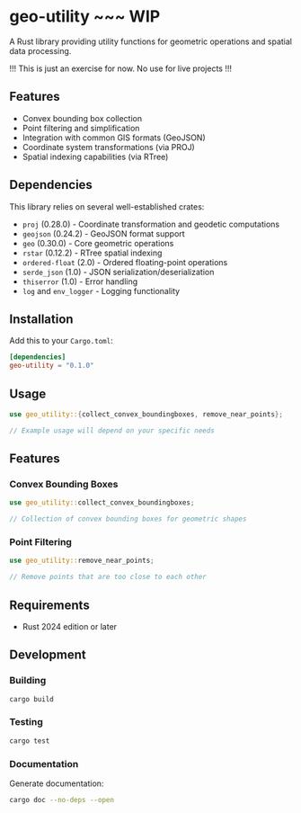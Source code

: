 # geo-utility ~~~ WIP

A Rust library providing utility functions for geometric operations and spatial data processing.

!!! This is just an exercise for now. No use for live projects !!!

## Features

- Convex bounding box collection
- Point filtering and simplification
- Integration with common GIS formats (GeoJSON)
- Coordinate system transformations (via PROJ)
- Spatial indexing capabilities (via RTree)

## Dependencies

This library relies on several well-established crates:

- `proj` (0.28.0) - Coordinate transformation and geodetic computations
- `geojson` (0.24.2) - GeoJSON format support
- `geo` (0.30.0) - Core geometric operations
- `rstar` (0.12.2) - RTree spatial indexing
- `ordered-float` (2.0) - Ordered floating-point operations
- `serde_json` (1.0) - JSON serialization/deserialization
- `thiserror` (1.0) - Error handling
- `log` and `env_logger` - Logging functionality

## Installation

Add this to your `Cargo.toml`:

```toml
[dependencies]
geo-utility = "0.1.0"
```

## Usage

```rust
use geo_utility::{collect_convex_boundingboxes, remove_near_points};

// Example usage will depend on your specific needs
```

## Features

### Convex Bounding Boxes

```rust
use geo_utility::collect_convex_boundingboxes;

// Collection of convex bounding boxes for geometric shapes
```

### Point Filtering

```rust
use geo_utility::remove_near_points;

// Remove points that are too close to each other
```

## Requirements

- Rust 2024 edition or later

## Development

### Building

```bash
cargo build
```

### Testing

```bash
cargo test
```

### Documentation

Generate documentation:

```bash
cargo doc --no-deps --open
```
